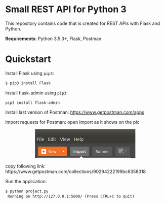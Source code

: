 # Small REST API for Python 3

This repository contains code that is created for REST APIs with Flask and Python.

**Requirements**: Python 3.5.3+, Flask, Postman

# Quickstart

Install Flask using `pip3`:
```bash
$ pip3 install Flask
```

Install flask-admin using `pip3`:
```
pip3 install flask-admin
```

Install last version of Postman: 
https://www.getpostman.com/apps

Import requests for Postman:
  open Import as it shows on the pic
  <p align="center">
    <img src="https://github.com/frozmannik/REST_API/blob/master/Screenshot%20from%202018-03-07%2015-39-55.png" >
  </p>
  copy following link: https://www.getpostman.com/collections/90294222199bc6358318



Run the application:
```
$ python project.py 
 Running on http://127.0.0.1:5000/ (Press CTRL+C to quit)
```
